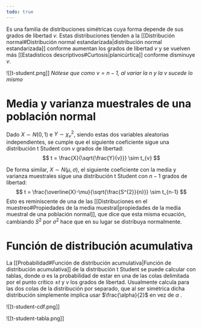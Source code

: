 ```yaml
---
todo: true
---
```

Es una familia de distribuciones simétricas cuya forma depende de sus grados de libertad $v$. Estas distribuciones tienden a la [[Distribución normal#Distribución normal estandarizada|distribución normal estandarizada]] conforme aumentan los grados de libertad $v$ y se vuelven más [[Estadísticos descriptivos#Curtosis|planicúrtica]] conforme disminuye $v$.

![[t-student.png]]
*Nótese que como $v = n-1$, al variar la $n$ y la $v$ sucede lo mismo*

# Media y varianza muestrales de una población normal

Dado $X \sim N(0,1)$ e $Y \sim \chi^{2}_{v}$, siendo estas dos variables aleatorias independientes, se cumple que el siguiente coeficiente sigue una distribución t Student con $v$ grados de libertad:
$$
t = \frac{X}{\sqrt{\frac{Y}{v}}} \sim t_{v}
$$

De forma similar, $X \sim N(\mu, \sigma)$, el siguiente coeficiente con la media y varianza muestrales sigue una distribución t Student con $n-1$ grados de libertad:
$$
t = \frac{\overline{X}-\mu}{\sqrt{\frac{S^{2}}{n}}} \sim t_{n-1}
$$
Esto es reminiscente de una de las [[Distribuciones en el muestreo#Propiedades de la media muestral|propiedades de la media muestral de una población normal]], que dice que esta misma ecuación, cambiando $S^2$ por $\sigma^{2}$ hace que en su lugar se distribuya normalmente.

# Función de distribución acumulativa 

La [[Probabilidad#Función de distribución acumulativa|Función de distribución acumulativa]] de la distribución t Student se puede calcular con tablas, donde $\alpha$ es la probabilidad de estar en una de las colas delimitada por el punto crítico $\pm{t}$ y $v$ los grados de libertad. Usualmente calcula para las dos colas de la distribución por separado, que al ser simétrica dicha distribución simplemente implica usar $\frac{\alpha}{2}$ en vez de $\alpha$ .

![[t-student-cdf.png]]

![[t-student-tabla.png]]

